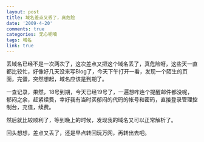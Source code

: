 ```yaml
---
layout: post
title: 域名差点又丢了，真危险
date: '2009-4-20'
comments: true
categories: 无心呢喃
tags: 域名
link: true
---
```

<p>丢域名已经不是一次两次了，这次差点又把这个域名丢了，真危险呀，这些天一直都比较忙，好像好几天没来写Blog了，今天下午打开一看，发现一个陌生的页面，完蛋，突然想起，域名应该是到期了。</p>
<p>一查记录，果然，18号到期，今天已经19号了，一遍想咋连个提醒邮件都没呢，郁闷之余，赶紧续费，幸好我有当时买郁闷的代码的帐号和密码，直接登录管理控制台，充值，续费。</p>
<p>然后就比较顺利了，等到晚上的时候，发现我的域名又可以正常解析了。</p>
<p>回头想想，差点又丢了，还是早点转回玩万网，再转出去吧。</p>
